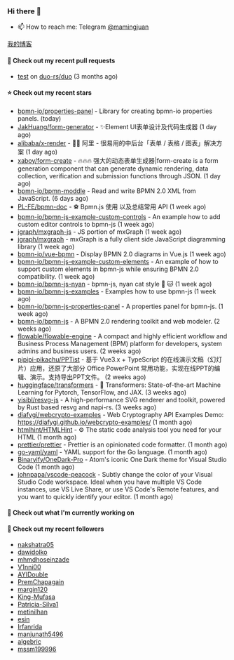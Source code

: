 ### Hi there 👋

- 📫 How to reach me: Telegram [@mamingjuan](https://t.me/mamingjuan)

[我的博客](https://mamingjuan.cn)

#### 🔨 Check out my recent pull requests

- [test](https://github.com/duo-rs/duo/pull/15) on [duo-rs/duo](https://github.com/duo-rs/duo) (3 months ago)

#### ⭐ Check out my recent stars

- [bpmn-io/properties-panel](https://github.com/bpmn-io/properties-panel) - Library for creating bpmn-io properties panels. (today)
- [JakHuang/form-generator](https://github.com/JakHuang/form-generator) - :sparkles:Element UI表单设计及代码生成器 (1 day ago)
- [alibaba/x-render](https://github.com/alibaba/x-render) - 🚴‍♀️ 阿里 - 很易用的中后台「表单 / 表格 / 图表」解决方案 (1 day ago)
- [xaboy/form-create](https://github.com/xaboy/form-create) - :fire::fire::fire: 强大的动态表单生成器|form-create is a form generation component that can generate dynamic rendering, data collection, verification and submission functions through JSON. (1 day ago)
- [bpmn-io/bpmn-moddle](https://github.com/bpmn-io/bpmn-moddle) - Read and write BPMN 2.0 XML from JavaScript. (6 days ago)
- [PL-FE/bpmn-doc](https://github.com/PL-FE/bpmn-doc) - ⚽ Bpmn.js 使用 以及总结常用 API (1 week ago)
- [bpmn-io/bpmn-js-example-custom-controls](https://github.com/bpmn-io/bpmn-js-example-custom-controls) - An example how to add custom editor controls to bpmn-js (1 week ago)
- [jgraph/mxgraph-js](https://github.com/jgraph/mxgraph-js) - JS portion of mxGraph (1 week ago)
- [jgraph/mxgraph](https://github.com/jgraph/mxgraph) - mxGraph is a fully client side JavaScript diagramming library (1 week ago)
- [bpmn-io/vue-bpmn](https://github.com/bpmn-io/vue-bpmn) - Display BPMN 2.0 diagrams in Vue.js (1 week ago)
- [bpmn-io/bpmn-js-example-custom-elements](https://github.com/bpmn-io/bpmn-js-example-custom-elements) - An example of how to support custom elements in bpmn-js while ensuring BPMN 2.0 compatibility. (1 week ago)
- [bpmn-io/bpmn-js-nyan](https://github.com/bpmn-io/bpmn-js-nyan) - bpmn-js, nyan cat style :rainbow: :cat: (1 week ago)
- [bpmn-io/bpmn-js-examples](https://github.com/bpmn-io/bpmn-js-examples) - Examples how to use bpmn-js (1 week ago)
- [bpmn-io/bpmn-js-properties-panel](https://github.com/bpmn-io/bpmn-js-properties-panel) - A properties panel for bpmn-js. (1 week ago)
- [bpmn-io/bpmn-js](https://github.com/bpmn-io/bpmn-js) - A BPMN 2.0 rendering toolkit and web modeler. (2 weeks ago)
- [flowable/flowable-engine](https://github.com/flowable/flowable-engine) - A compact and highly efficient workflow and Business Process Management (BPM) platform for developers, system admins and business users. (2 weeks ago)
- [pipipi-pikachu/PPTist](https://github.com/pipipi-pikachu/PPTist) - 基于 Vue3.x &#43; TypeScript 的在线演示文稿（幻灯片）应用，还原了大部分 Office PowerPoint 常用功能，实现在线PPT的编辑、演示。支持导出PPT文件。 (2 weeks ago)
- [huggingface/transformers](https://github.com/huggingface/transformers) - 🤗 Transformers: State-of-the-art Machine Learning for Pytorch, TensorFlow, and JAX. (3 weeks ago)
- [yisibl/resvg-js](https://github.com/yisibl/resvg-js) - A high-performance SVG renderer and toolkit, powered by Rust based resvg and napi-rs. (3 weeks ago)
- [diafygi/webcrypto-examples](https://github.com/diafygi/webcrypto-examples) - Web Cryptography API Examples Demo: https://diafygi.github.io/webcrypto-examples/ (1 month ago)
- [htmlhint/HTMLHint](https://github.com/htmlhint/HTMLHint) - ⚙️ The static code analysis tool you need for your HTML (1 month ago)
- [prettier/prettier](https://github.com/prettier/prettier) - Prettier is an opinionated code formatter. (1 month ago)
- [go-yaml/yaml](https://github.com/go-yaml/yaml) - YAML support for the Go language. (1 month ago)
- [Binaryify/OneDark-Pro](https://github.com/Binaryify/OneDark-Pro) - Atom&#39;s iconic One Dark theme for Visual Studio Code (1 month ago)
- [johnpapa/vscode-peacock](https://github.com/johnpapa/vscode-peacock) - Subtly change the color of your Visual Studio Code workspace. Ideal when you have multiple VS Code instances, use VS Live Share, or use VS Code&#39;s Remote features, and you want to quickly identify your editor. (1 month ago)

#### 👷 Check out what I'm currently working on


#### 👯 Check out my recent followers

- [nakshatra05](https://github.com/nakshatra05)
- [dawidolko](https://github.com/dawidolko)
- [mhmdhoseinzade](https://github.com/mhmdhoseinzade)
- [V1nni00](https://github.com/V1nni00)
- [AYIDouble](https://github.com/AYIDouble)
- [PremChapagain](https://github.com/PremChapagain)
- [margin120](https://github.com/margin120)
- [King-Mufasa](https://github.com/King-Mufasa)
- [Patricia-Silva1](https://github.com/Patricia-Silva1)
- [metinilhan](https://github.com/metinilhan)
- [esin](https://github.com/esin)
- [Irfanrida](https://github.com/Irfanrida)
- [manjunath5496](https://github.com/manjunath5496)
- [algebric](https://github.com/algebric)
- [mssm199996](https://github.com/mssm199996)
